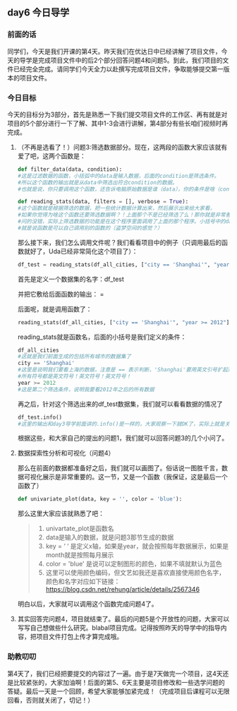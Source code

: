 ## day6 今日导学

### 前面的话

同学们，今天是我们开课的第4天。昨天我们在优达日中已经讲解了项目文件，今天的导学是完成项目文件中的后2个部分回答问题4和问题5。到此，我们项目的文件已经完全完成。请同学们今天全力以赴撰写完成项目文件，争取能够提交第一版本的项目文件。

### 今日目标

今天的目标分为3部分，首先是熟悉一下我们提交项目文件的工作区、再有就是对项目的5个部分进行一下了解、其中1-3会进行讲解，第4部分有些长咱们视频时再完成。

1. （不再是选看了！）问题3:筛选数据部分。现在，这两段的函数大家应该就有爱了吧，这两个函数是：

    ```python
    def filter_data(data, condition):
    #这是过滤数据的函数，小括弧中的data是输入数据，后面的condition是筛选条件。
    #所以这个函数的输出就是从data中筛选出符合condition的数据。
    #也就是说，你只要调用这个函数，还告诉电脑原始数据是谁（data），你的条件是啥（condition），电脑就blabla的把符合条件的数据给算出来了，也就是这个函数的输出了。
    
    def reading_stats(data, filters = [], verbose = True):
    #这个函数就是根据筛选的数据，把一些统计数据计算出来，然后展示出来给大家看，
    #如果你觉得为啥这个函数还要筛选数据啊？！上面那个不是已经筛选了么！那你就是非常善于观察的。
    #问的没错，实际上筛选数据的功能是在这个程序里面调用了上面的那个程序。小括号中的data，filters都是传递给前面那个函数的。
    #就是说函数是可以自己调用别的函数的（盗梦空间的感觉？）
    ```
      那么接下来，我们怎么调用文件呢？我们看看项目中的例子（只调用最后的函数就好了，Uda已经非常简化这个项目了）：

    ```python
    df_test = reading_stats(df_all_cities, ["city == 'Shanghai'", "year >= 2012"])
    ```

    首先是定义一个数据集的名字：df_test

    并把它敷给后面函数的输出： = 

    后面呢，就是调用函数了：

    ```python
    reading_stats(df_all_cities, ["city == 'Shanghai'", "year >= 2012"])
    ```

    reading_stats就是函数名，后面的小括号是我们定义的条件：

    ```python
    df_all_cities
    #这就是我们前面生成的包括所有城市的数据集了
    city == 'Shanghai'
    #这里是说明我们要看上海的数据，注意是 == 表示判断，'Shanghai'要用英文引号扩起来。
    #所有符号都是英文符号！英文符号！英文符号！
    year >= 2012
    #这是第二个筛选条件，说明我要看2012年之后的所有数据
    ```

    再之后，针对这个筛选出来的df_test数据集，我们就可以看看数据的情况了

    ```python
    df_test.info()
    #这里的输出和day3导学前面讲的.info()是一样的，大家观察一下就OK了，实际上就是关注第二列的数字。详情请回翻。
    ```

    根据这些，和大家自己的提出的问题1，我们就可以回答问题3的几个小问了。

1. 数据探索性分析和可视化（问题4）

    那么在前面的数据都准备好之后，我们就可以画图了。俗话说一图胜千言，数据可视化展示是非常重要的。这一节，又是一个函数（我保证，这是最后一个函数了）

    ```python
    def univariate_plot(data, key = '', color = 'blue'):
    ```
    那么这里大家应该就熟悉了吧：

    > 1. univartate_plot是函数名
    > 2. data是输入的数据，就是问题3那节生成的数据
    > 3. key = ‘ ‘ 是定义x轴，如果是year，就会按照每年数据展示，如果是month就是按照每月展示
    > 4. color = 'blue' 是说可以定制图形的颜色，如果不填就默认为蓝色
    > 5. 这里可以使用颜色编码，但文艺如我还是喜欢直接使用颜色名字，颜色和名字对应如下链接：
    >    https://blog.csdn.net/rehung/article/details/2567346

    明白以后，大家就可以调用这个函数完成问题4了。

1. 其实回答完问题4，项目就结束了。最后的问题5是个开放性的问题，大家可以写写自己想做些什么研究。blabal项目完成。记得按照昨天的导学中的指导内容，把项目文件打包上传才算完成哦。

### 助教叨叨

第4天了，我们已经把要提交的内容过了一遍。由于是7天做完一个项目，这4天还是比较紧张的，大家加油啊！后面的第5、6天主要是项目修改和一些选学问题的答疑。最后一天是一个回顾，希望大家能够加紧完成！（完成项目后课程可以无限回看，否则就关闭了，切记！）